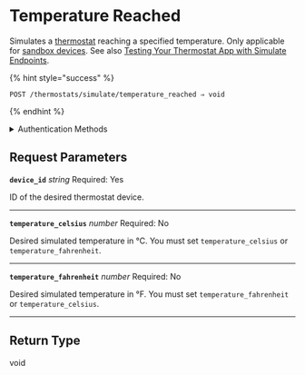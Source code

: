 # Temperature Reached

Simulates a [thermostat](https://docs.seam.co/latest/capability-guides/thermostats) reaching a specified temperature. Only applicable for [sandbox devices](../../../core-concepts/workspaces/README.md#sandbox-workspaces). See also [Testing Your Thermostat App with Simulate Endpoints](../../../capability-guides/thermostats/testing-your-thermostat-app-with-simulate-endpoints.md).

{% hint style="success" %}
```
POST /thermostats/simulate/temperature_reached ⇒ void
```
{% endhint %}

<details>

<summary>Authentication Methods</summary>

- API key
- Personal access token
  <br>Must also include the `seam-workspace` header in the request.
</details>

## Request Parameters

**`device_id`** *string*
Required: Yes

ID of the desired thermostat device.

---

**`temperature_celsius`** *number*
Required: No

Desired simulated temperature in °C. You must set `temperature_celsius` or `temperature_fahrenheit`.

---

**`temperature_fahrenheit`** *number*
Required: No

Desired simulated temperature in °F. You must set `temperature_fahrenheit` or `temperature_celsius`.

---


## Return Type

void
